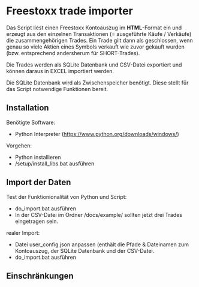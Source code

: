 # Freestoxx trade importer

Das Script liest einen Freestoxx Kontoauszug im **HTML**-Format ein und erzeugt aus den einzelnen Transaktionen (= ausgeführte Käufe / Verkäufe) die zusammengehörigen Trades.
Ein Trade gilt dann als geschlossen, wenn genau so viele Aktien eines Symbols verkauft wie zuvor gekauft wurden (bzw. entsprechend andersherum für SHORT-Trades).

Die Trades werden als SQLite Datenbank und CSV-Datei exportiert und können daraus in EXCEL importiert werden.

Die SQLite Datenbank wird als Zwischenspeicher benötigt. Diese stellt für das Script notwendige Funktionen bereit.


## Installation
Benötigte Software:
- Python Interpreter (https://www.python.org/downloads/windows/)

Vorgehen:
- Python installieren
- /setup/install_libs.bat ausführen


## Import der Daten
Test der Funktionionalität von Python und Script:
- do_import.bat ausführen
- In der CSV-Datei im Ordner /docs/example/ sollten jetzt drei Trades eingetragen sein.

realer Import:
- Datei user_config.json anpassen (enthält die Pfade & Dateinamen zum Kontoauszug, der SQLite Datenbank und der CSV-Datei.
- do_import.bat ausführen


## Einschränkungen

